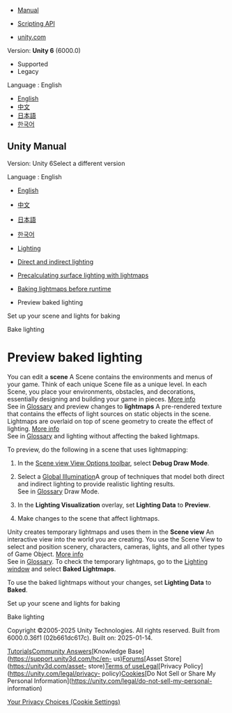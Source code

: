 [](https://docs.unity3d.com)

  * [Manual](../Manual/index.html)
  * [Scripting API](../ScriptReference/index.html)

  * [unity.com](https://unity.com/)

Version: **Unity 6** (6000.0)

  * Supported
  * Legacy

Language : English

  * [English](/Manual/Lightmapping-preview.html)
  * [中文](/cn/current/Manual/Lightmapping-preview.html)
  * [日本語](/ja/current/Manual/Lightmapping-preview.html)
  * [한국어](/kr/current/Manual/Lightmapping-preview.html)

[](https://docs.unity3d.com)

## Unity Manual

Version: Unity 6Select a different version

Language : English

  * [English](/Manual/Lightmapping-preview.html)
  * [中文](/cn/current/Manual/Lightmapping-preview.html)
  * [日本語](/ja/current/Manual/Lightmapping-preview.html)
  * [한국어](/kr/current/Manual/Lightmapping-preview.html)

  * [Lighting](LightingOverview.html)
  * [Direct and indirect lighting](direct-and-indirect-lighting.html)
  * [Precalculating surface lighting with lightmaps](Lightmapping-landing.html)
  * [Baking lightmaps before runtime](Lightmapping-baking-before-runtime.html)
  * Preview baked lighting

[](Lightmapping.html)

Set up your scene and lights for baking

[](Lightmapping-bake.html)

Bake lighting

# Preview baked lighting

You can edit a **scene** A Scene contains the environments and menus of your
game. Think of each unique Scene file as a unique level. In each Scene, you
place your environments, obstacles, and decorations, essentially designing and
building your game in pieces. [More info](CreatingScenes.html)  
See in [Glossary](Glossary.html#Scene) and preview changes to **lightmaps** A
pre-rendered texture that contains the effects of light sources on static
objects in the scene. Lightmaps are overlaid on top of scene geometry to
create the effect of lighting. [More info](Lightmapping.html)  
See in [Glossary](Glossary.html#Lightmap) and lighting without affecting the
baked lightmaps.

To preview, do the following in a scene that uses lightmapping:

  1. In the [Scene view View Options toolbar](ViewModes.html), select **Debug Draw Mode**.
  2. Select a [Global Illumination](GIVis.html#global-illumination)A group of techniques that model both direct and indirect lighting to provide realistic lighting results.  
See in [Glossary](Glossary.html#globalillumination) Draw Mode.

  3. In the **Lighting Visualization** overlay, set **Lighting Data** to **Preview**.
  4. Make changes to the scene that affect lightmaps.

Unity creates temporary lightmaps and uses them in the **Scene view** An
interactive view into the world you are creating. You use the Scene View to
select and position scenery, characters, cameras, lights, and all other types
of Game Object. [More info](UsingTheSceneView.html)  
See in [Glossary](Glossary.html#SceneView). To check the temporary lightmaps,
go to the [Lighting window](lighting-window.html) and select **Baked
Lightmaps**.

To use the baked lightmaps without your changes, set **Lighting Data** to
**Baked**.

[](Lightmapping.html)

Set up your scene and lights for baking

[](Lightmapping-bake.html)

Bake lighting

Copyright ©2005-2025 Unity Technologies. All rights reserved. Built from
6000.0.36f1 (02b661dc617c). Built on: 2025-01-14.

[Tutorials](https://learn.unity.com/)[Community
Answers](https://answers.unity3d.com)[Knowledge
Base](https://support.unity3d.com/hc/en-
us)[Forums](https://forum.unity3d.com)[Asset Store](https://unity3d.com/asset-
store)[Terms of
use](https://docs.unity3d.com/Manual/TermsOfUse.html)[Legal](https://unity.com/legal)[Privacy
Policy](https://unity.com/legal/privacy-
policy)[Cookies](https://unity.com/legal/cookie-policy)[Do Not Sell or Share
My Personal Information](https://unity.com/legal/do-not-sell-my-personal-
information)

[Your Privacy Choices (Cookie Settings)](javascript:void\(0\);)

